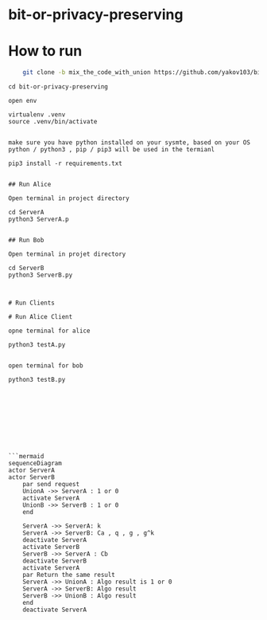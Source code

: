 # bit-or-privacy-preserving

# How to run

```bash
    git clone -b mix_the_code_with_union https://github.com/yakov103/bit-or-privacy-preserving.git

```
    cd bit-or-privacy-preserving
```
open env

```
    virtualenv .venv
    source .venv/bin/activate
```

make sure you have python installed on your sysmte, based on your OS python / python3 , pip / pip3 will be used in the termianl

```
    pip3 install -r requirements.txt
```

## Run Alice

Open terminal in project directory

```
    cd ServerA
    python3 ServerA.p
```

## Run Bob

Open terminal in projet directory

```
    cd ServerB
    python3 ServerB.py
```


# Run Clients

# Run Alice Client

opne terminal for alice
```
    python3 testA.py
```

open terminal for bob

```
    python3 testB.py
```









```mermaid
sequenceDiagram
actor ServerA
actor ServerB
    par send request
    UnionA ->> ServerA : 1 or 0 
    activate ServerA
    UnionB ->> ServerB : 1 or 0
    end
    
    ServerA ->> ServerA: k
    ServerA ->> ServerB: Ca , q , g , g^k
    deactivate ServerA
    activate ServerB
    ServerB ->> ServerA : Cb
    deactivate ServerB
    activate ServerA
    par Return the same result
    ServerA ->> UnionA : Algo result is 1 or 0 
    ServerA ->> ServerB: Algo result
    ServerB ->> UnionB : Algo result
    end
    deactivate ServerA
 ```
